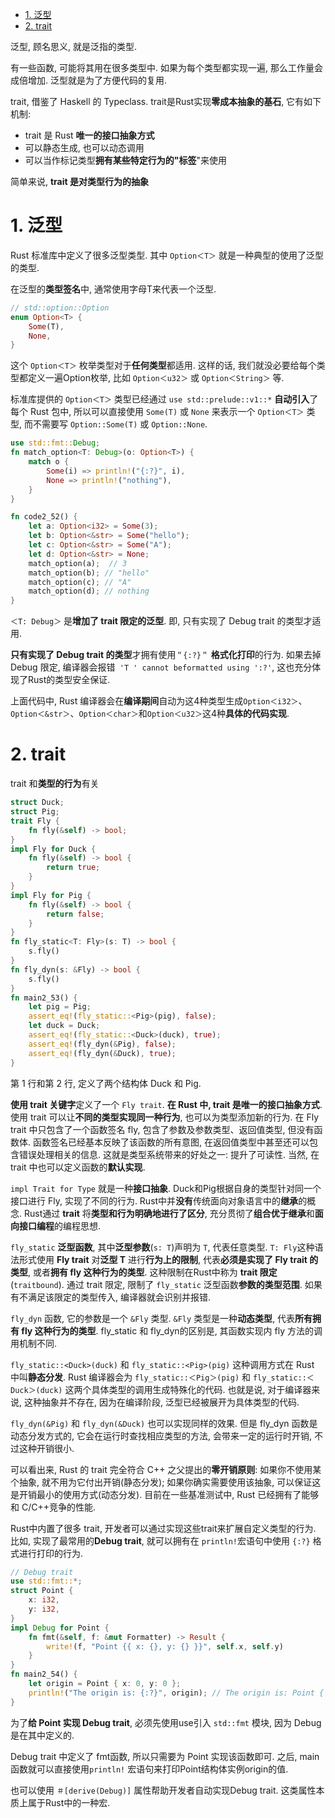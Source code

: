 
<!-- @import "[TOC]" {cmd="toc" depthFrom=1 depthTo=6 orderedList=false} -->

<!-- code_chunk_output -->

- [1. 泛型](#1-泛型)
- [2. trait](#2-trait)

<!-- /code_chunk_output -->

泛型, 顾名思义, 就是泛指的类型. 

有一些函数, 可能将其用在很多类型中. 如果为每个类型都实现一遍, 那么工作量会成倍增加. 泛型就是为了方便代码的复用.

trait, 借鉴了 Haskell 的 Typeclass. trait是Rust实现**零成本抽象的基石**, 它有如下机制:

* trait 是 Rust **唯一的接口抽象方式**
* 可以静态生成, 也可以动态调用
* 可以当作标记类型**拥有某些特定行为的"标签**"来使用

简单来说, **trait 是对类型行为的抽象**

# 1. 泛型

Rust 标准库中定义了很多泛型类型. 其中 `Option＜T＞` 就是一种典型的使用了泛型的类型.

在泛型的**类型签名**中, 通常使用字母T来代表一个泛型. 

```rust
// std::option::Option
enum Option<T> {
    Some(T),
    None,
}
```

这个 `Option＜T＞` 枚举类型对于**任何类型**都适用. 这样的话, 我们就没必要给每个类型都定义一遍Option枚举, 比如 `Option＜u32＞` 或 `Option＜String＞` 等.

标准库提供的 `Option＜T＞` 类型已经通过 `use std::prelude::v1::*` **自动引入**了每个 Rust 包中, 所以可以直接使用 `Some(T)` 或 `None` 来表示一个 `Option＜T＞` 类型, 而不需要写 `Option::Some(T)` 或 `Option::None`. 

```rust
use std::fmt::Debug;
fn match_option<T: Debug>(o: Option<T>) {
	match o {
	    Some(i) => println!("{:?}", i),
	    None => println!("nothing"),
	}
}

fn code2_52() {
	let a: Option<i32> = Some(3);
	let b: Option<&str> = Some("hello");
	let c: Option<&str> = Some("A");
	let d: Option<&str> = None;
	match_option(a);  // 3
	match_option(b); // "hello"
	match_option(c); // "A"
	match_option(d); // nothing
}
```

`＜T: Debug＞` 是**增加了 trait 限定的泛型**. 即, 只有实现了 Debug trait 的类型才适用.

**只有实现了 Debug trait 的类型**才拥有使用`＂{:?}＂` **格式化打印**的行为. 如果去掉 Debug 限定, 编译器会报错` 'T ' cannot beformatted using ':?'`, 这也充分体现了Rust的类型安全保证.

上面代码中, Rust 编译器会在**编译期间**自动为这4种类型生成`Option＜i32＞`、`Option＜&str＞`、`Option＜char＞`和`Option＜u32＞`这4种**具体的代码实现**. 

# 2. trait

trait 和**类型的行为**有关

```rust
struct Duck;
struct Pig;
trait Fly {
	fn fly(&self) -> bool;
}
impl Fly for Duck {
	fn fly(&self) -> bool {
		return true;
	}
}
impl Fly for Pig {
	fn fly(&self) -> bool {
		return false;
	}
}
fn fly_static<T: Fly>(s: T) -> bool {
	s.fly()
}
fn fly_dyn(s: &Fly) -> bool {
	s.fly()
}
fn main2_53() {
	let pig = Pig;
	assert_eq!(fly_static::<Pig>(pig), false);
	let duck = Duck;
	assert_eq!(fly_static::<Duck>(duck), true);
	assert_eq!(fly_dyn(&Pig), false);
	assert_eq!(fly_dyn(&Duck), true);
}
```

第 1 行和第 2 行, 定义了两个结构体 Duck 和 Pig.

**使用 trait 关键字**定义了一个 `Fly trait`. **在 Rust 中, trait 是唯一的接口抽象方式**. 使用 trait 可以让**不同的类型实现同一种行为**, 也可以为类型添加新的行为. 在 Fly trait 中只包含了一个函数签名 fly, 包含了参数及参数类型、返回值类型, 但没有函数体. 函数签名已经基本反映了该函数的所有意图, 在返回值类型中甚至还可以包含错误处理相关的信息. 这就是类型系统带来的好处之一: 提升了可读性. 当然, 在 trait 中也可以定义函数的**默认实现**. 

`impl Trait for Type` 就是一种**接口抽象**. Duck和Pig根据自身的类型针对同一个接口进行 Fly, 实现了不同的行为. Rust中并**没有**传统面向对象语言中的**继承**的概念. Rust通过 **trait** 将**类型和行为明确地进行了区分**, 充分贯彻了**组合优于继承**和**面向接口编程**的编程思想. 

`fly_static` **泛型函数**, 其中**泛型参数**(`s: T`)声明为 `T`, 代表任意类型. `T: Fly`这种语法形式使用 **Fly trait** 对**泛型 T** 进行**行为上的限制**, 代表**必须是实现了 Fly trait 的类型**, 或者**拥有 fly 这种行为的类型**. 这种限制在Rust中称为 **trait 限定**(`traitbound`). 通过 trait 限定, 限制了 `fly_static` 泛型函数**参数的类型范围**. 如果有不满足该限定的类型传入, 编译器就会识别并报错. 

`fly_dyn` 函数, 它的参数是一个 `&Fly` 类型. `&Fly` 类型是一种**动态类型**, 代表**所有拥有 fly 这种行为的类型**. fly_static 和 fly_dyn的区别是, 其函数实现内 fly 方法的调用机制不同. 

`fly_static::<Duck>(duck)` 和 `fly_static::<Pig>(pig)` 这种调用方式在 Rust 中叫**静态分发**. Rust 编译器会为 `fly_static::＜Pig＞(pig)` 和 `fly_static::＜Duck＞(duck)` 这两个具体类型的调用生成特殊化的代码. 也就是说, 对于编译器来说, 这种抽象并不存在, 因为在编译阶段, 泛型已经被展开为具体类型的代码. 

`fly_dyn(&Pig)` 和 `fly_dyn(&Duck)` 也可以实现同样的效果. 但是 fly_dyn 函数是动态分发方式的, 它会在运行时查找相应类型的方法, 会带来一定的运行时开销, 不过这种开销很小. 

可以看出来, Rust 的 trait 完全符合 C++ 之父提出的**零开销原则**: 如果你不使用某个抽象, 就不用为它付出开销(静态分发); 如果你确实需要使用该抽象, 可以保证这是开销最小的使用方式(动态分发). 目前在一些基准测试中, Rust 已经拥有了能够和 C/C++竞争的性能. 

Rust中内置了很多 trait, 开发者可以通过实现这些trait来扩展自定义类型的行为. 比如, 实现了最常用的**Debug trait**, 就可以拥有在 `println!`宏语句中使用 `{:?}` 格式进行打印的行为.

```rust
// Debug trait
use std::fmt::*;
struct Point {
	x: i32,
	y: i32,
}
impl Debug for Point {
	fn fmt(&self, f: &mut Formatter) -> Result {
		write!(f, "Point {{ x: {}, y: {} }}", self.x, self.y)
	}
}
fn main2_54() {
	let origin = Point { x: 0, y: 0 };
	println!("The origin is: {:?}", origin); // The origin is: Point { x: 0, y: 0 }
}
```

为了**给 Point 实现 Debug trait**, 必须先使用use引入 `std::fmt` 模块, 因为 Debug是在其中定义的. 

Debug trait 中定义了 fmt函数, 所以只需要为 Point 实现该函数即可. 之后, main 函数就可以直接使用`println!` 宏语句来打印Point结构体实例origin的值.

也可以使用 `＃[derive(Debug)]` 属性帮助开发者自动实现Debug trait. 这类属性本质上属于Rust中的一种宏.